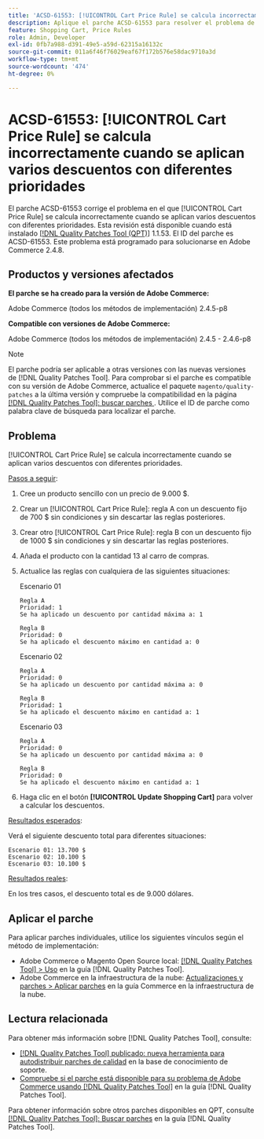 ```yaml
---
title: 'ACSD-61553: [!UICONTROL Cart Price Rule] se calcula incorrectamente cuando se aplican varios descuentos con diferentes prioridades'
description: Aplique el parche ACSD-61553 para resolver el problema de Adobe Commerce donde el [!UICONTROL Cart Price Rule] se calcula incorrectamente cuando se aplican varios descuentos con diferentes prioridades.
feature: Shopping Cart, Price Rules
role: Admin, Developer
exl-id: 0fb7a988-d391-49e5-a59d-62315a16132c
source-git-commit: 011a6f46f76029eaf67f172b576e58dac9710a3d
workflow-type: tm+mt
source-wordcount: '474'
ht-degree: 0%

---
```


# ACSD-61553: [!UICONTROL Cart Price Rule] se calcula incorrectamente cuando se aplican varios descuentos con diferentes prioridades

El parche ACSD-61553 corrige el problema en el que [!UICONTROL Cart Price Rule] se calcula incorrectamente cuando se aplican varios descuentos con diferentes prioridades. Esta revisión está disponible cuando está instalado [[!DNL Quality Patches Tool (QPT)]](https://experienceleague.adobe.com/es/docs/commerce-operations/tools/quality-patches-tool/quality-patches-tool-to-self-serve-quality-patches) 1.1.53. El ID del parche es ACSD-61553. Este problema está programado para solucionarse en Adobe Commerce 2.4.8.

## Productos y versiones afectados

**El parche se ha creado para la versión de Adobe Commerce:**

Adobe Commerce (todos los métodos de implementación) 2.4.5-p8

**Compatible con versiones de Adobe Commerce:**

Adobe Commerce (todos los métodos de implementación) 2.4.5 - 2.4.6-p8

>[!NOTE]
>
>El parche podría ser aplicable a otras versiones con las nuevas versiones de [!DNL Quality Patches Tool]. Para comprobar si el parche es compatible con su versión de Adobe Commerce, actualice el paquete `magento/quality-patches` a la última versión y compruebe la compatibilidad en la página [[!DNL Quality Patches Tool]: buscar parches ](https://experienceleague.adobe.com/tools/commerce-quality-patches/index.html?lang=es). Utilice el ID de parche como palabra clave de búsqueda para localizar el parche.

## Problema

[!UICONTROL Cart Price Rule] se calcula incorrectamente cuando se aplican varios descuentos con diferentes prioridades.

<u>Pasos a seguir</u>:

1. Cree un producto sencillo con un precio de 9.000 $.
1. Crear un [!UICONTROL Cart Price Rule]: regla A con un descuento fijo de 700 $ sin condiciones y sin descartar las reglas posteriores.
1. Crear otro [!UICONTROL Cart Price Rule]: regla B con un descuento fijo de 1000 $ sin condiciones y sin descartar las reglas posteriores.
1. Añada el producto con la cantidad 13 al carro de compras.
1. Actualice las reglas con cualquiera de las siguientes situaciones:

   Escenario 01

       Regla A
       Prioridad: 1
       Se ha aplicado un descuento por cantidad máxima a: 1
       
       Regla B
       Prioridad: 0
       Se ha aplicado el descuento máximo en cantidad a: 0
   
   Escenario 02

       Regla A
       Prioridad: 0
       Se ha aplicado un descuento por cantidad máxima a: 0
       
       Regla B
       Prioridad: 1
       Se ha aplicado el descuento máximo en cantidad a: 1
   
   Escenario 03

       Regla A
       Prioridad: 0
       Se ha aplicado un descuento por cantidad máxima a: 0
       
       Regla B
       Prioridad: 0
       Se ha aplicado el descuento máximo en cantidad a: 1
   
1. Haga clic en el botón **[!UICONTROL Update Shopping Cart]** para volver a calcular los descuentos.

<u>Resultados esperados</u>:

Verá el siguiente descuento total para diferentes situaciones:

    Escenario 01: 13.700 $
    Escenario 02: 10.100 $
    Escenario 03: 10.100 $

<u>Resultados reales</u>:

En los tres casos, el descuento total es de 9.000 dólares.

## Aplicar el parche

Para aplicar parches individuales, utilice los siguientes vínculos según el método de implementación:

* Adobe Commerce o Magento Open Source local: [[!DNL Quality Patches Tool] > Uso](/help/tools/quality-patches-tool/usage.md) en la guía [!DNL Quality Patches Tool].
* Adobe Commerce en la infraestructura de la nube: [Actualizaciones y parches > Aplicar parches](https://experienceleague.adobe.com/docs/commerce-cloud-service/user-guide/develop/upgrade/apply-patches.html?lang=es) en la guía Commerce en la infraestructura de la nube.

## Lectura relacionada

Para obtener más información sobre [!DNL Quality Patches Tool], consulte:

* [[!DNL Quality Patches Tool] publicado: nueva herramienta para autodistribuir parches de calidad](https://experienceleague.adobe.com/es/docs/commerce-operations/tools/quality-patches-tool/quality-patches-tool-to-self-serve-quality-patches) en la base de conocimiento de soporte.
* [Compruebe si el parche está disponible para su problema de Adobe Commerce usando [!DNL Quality Patches Tool]](/help/tools/quality-patches-tool/patches-available-in-qpt/check-patch-for-magento-issue-with-magento-quality-patches.md) en la guía [!DNL Quality Patches Tool].

Para obtener información sobre otros parches disponibles en QPT, consulte [[!DNL Quality Patches Tool]: Buscar parches](https://experienceleague.adobe.com/tools/commerce-quality-patches/index.html?lang=es) en la guía [!DNL Quality Patches Tool].
